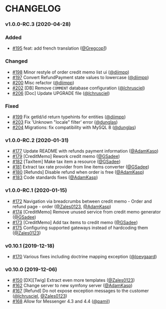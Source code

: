 # CHANGELOG

### v1.0.0-RC.3 (2020-04-28)


### Added
- [#195](https://github.com/Sylius/RefundPlugin/issues/195) feat: add french translation ([@Gregcop1](https://github.com/Gregcop1))

### Changed
- [#198](https://github.com/Sylius/RefundPlugin/issues/198) Minor restyle of order credit memo list ui ([@diimpp](https://github.com/diimpp))
- [#197](https://github.com/Sylius/RefundPlugin/issues/197) Convert RefundPayment state values to lowercase ([@diimpp](https://github.com/diimpp))
- [#200](https://github.com/Sylius/RefundPlugin/issues/200) Misc refactor ([@diimpp](https://github.com/diimpp))
- [#202](https://github.com/Sylius/RefundPlugin/issues/202) [DB] Remove `COMMENT` database configuration ([@lchrusciel](https://github.com/lchrusciel))
- [#206](https://github.com/Sylius/RefundPlugin/issues/206) [Doc] Update UPGRADE file ([@lchrusciel](https://github.com/lchrusciel))

### Fixed
- [#199](https://github.com/Sylius/RefundPlugin/issues/199) Fix getId/id return typehints for entities ([@diimpp](https://github.com/diimpp))
- [#203](https://github.com/Sylius/RefundPlugin/issues/203) Fix 'Unknown "locale" filter' error ([@dunglas](https://github.com/dunglas))
- [#204](https://github.com/Sylius/RefundPlugin/issues/204) Migrations: fix compatibility with MySQL 8 ([@dunglas](https://github.com/dunglas))

### v1.0.0-RC.2 (2020-01-31)

- [#177](https://github.com/Sylius/RefundPlugin/issues/177) Update README with refunds payment information ([@AdamKasp](https://github.com/AdamKasp))
- [#179](https://github.com/Sylius/RefundPlugin/issues/179) [CreditMemo] Rework credit memo ([@GSadee](https://github.com/GSadee))
- [#182](https://github.com/Sylius/RefundPlugin/issues/182) [TaxItem] Make tax item a resource ([@GSadee](https://github.com/GSadee))
- [#181](https://github.com/Sylius/RefundPlugin/issues/181) Extract tax rate provider from line items converter ([@GSadee](https://github.com/GSadee))
- [#180](https://github.com/Sylius/RefundPlugin/issues/180) [Refunds] Disable refund when order is free ([@AdamKasp](https://github.com/AdamKasp))
- [#183](https://github.com/Sylius/RefundPlugin/issues/183) Code standards fixes ([@AdamKasp](https://github.com/AdamKasp))

### v1.0.0-RC.1 (2020-01-15)

- [#172](https://github.com/Sylius/RefundPlugin/issues/172) Navigation via breadcrumbs between credit memo - Order and refund page - order ([@Zales0123](https://github.com/Zales0123), [@AdamKasp](https://github.com/AdamKasp))
- [#174](https://github.com/Sylius/RefundPlugin/issues/174) [CreditMemo] Remove unused service from credit memo generator ([@GSadee](https://github.com/GSadee))
- [#173](https://github.com/Sylius/RefundPlugin/issues/173) [CreditMemo] Add tax items to credit memo ([@GSadee](https://github.com/GSadee))
- [#175](https://github.com/Sylius/RefundPlugin/issues/175) Configuring supported gateways instead of hardcoding them ([@Zales0123](https://github.com/Zales0123))

### v0.10.1 (2019-12-18)

- [#170](https://github.com/Sylius/RefundPlugin/issues/170) Various fixes including doctrine mapping exception ([@loevgaard](https://github.com/loevgaard))

### v0.10.0 (2019-12-06)

- [#150](https://github.com/Sylius/RefundPlugin/issues/150) [DX][Twig] Extract even more templates ([@Zales0123](https://github.com/Zales0123))
- [#162](https://github.com/Sylius/RefundPlugin/issues/162) Change server to new symfony server ([@AdamKasp](https://github.com/AdamKasp))
- [#167](https://github.com/Sylius/RefundPlugin/issues/167) [Refund] Do not expose exception messages to the customer ([@lchrusciel](https://github.com/lchrusciel), [@Zales0123](https://github.com/Zales0123))
- [#168](https://github.com/Sylius/RefundPlugin/issues/168) Allow for Messenger 4.3 and 4.4 ([@pamil](https://github.com/pamil))
